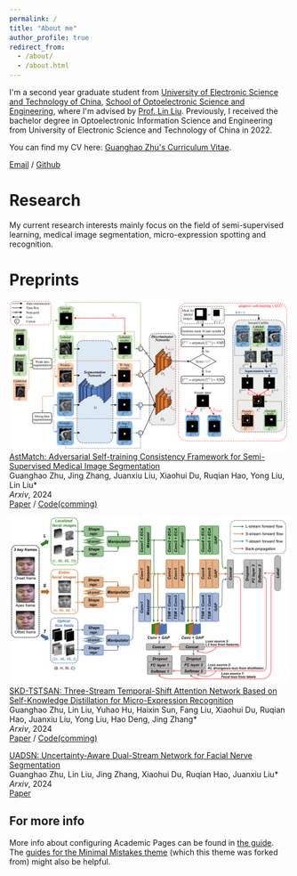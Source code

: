 ```yaml
---
permalink: /
title: "About me"
author_profile: true
redirect_from: 
  - /about/
  - /about.html
---
```


I'm a second year graduate student from [University of Electronic Science and Technology of China](https://www.uestc.edu.cn/), [School of Optoelectronic Science and Engineering](https://sose.uestc.edu.cn/), where I'm advised by [Prof. Lin Liu](https://faculty.uestc.edu.cn/liulinMOEMIL/zh_CN/index.htm). Previously, I received the bachelor degree in Optoelectronic Information Science and Engineering from University of Electronic Science and Technology of China in 2022.

You can find my CV here: [Guanghao Zhu's Curriculum Vitae](../assets/Curriculum_Vitae.pdf).

[Email](mailto:gzhu663663@gmail.com) / [Github](https://github.com/GuanghaoZhu663)

Research
======
My current research interests mainly focus on the field of semi-supervised learning, medical image segmentation, micro-expression spotting and recognition.

Preprints
======
![The framework of our AstMatch](/images/AstMatch.png)  
[AstMatch: Adversarial Self-training Consistency Framework for Semi-Supervised Medical Image Segmentation](https://arxiv.org/abs/2406.19649)  
Guanghao Zhu, Jing Zhang, Juanxiu Liu, Xiaohui Du, Ruqian Hao, Yong Liu, Lin Liu*  
*Arxiv*, 2024  
[Paper](https://arxiv.org/abs/2406.19649) / [Code(comming)](https://github.com/GuanghaoZhu663/AstMatch)  

![The framework of our SKD-TSTSAN](/images/SKD-TSTSAN.png)  
[SKD-TSTSAN: Three-Stream Temporal-Shift Attention Network Based on Self-Knowledge Distillation for Micro-Expression Recognition](https://arxiv.org/abs/2406.17538)  
Guanghao Zhu, Lin Liu, Yuhao Hu, Haixin Sun, Fang Liu, Xiaohui Du, Ruqian Hao, Juanxiu Liu, Yong Liu, Hao Deng, Jing Zhang*  
*Arxiv*, 2024  
[Paper](https://arxiv.org/abs/2406.17538) / [Code(comming)](https://github.com/GuanghaoZhu663/SKD-TSTSAN)  

[UADSN: Uncertainty-Aware Dual-Stream Network for Facial Nerve Segmentation](https://arxiv.org/abs/2407.00297)  
Guanghao Zhu, Lin Liu, Jing Zhang, Xiaohui Du, Ruqian Hao, Juanxiu Liu*  
*Arxiv*, 2024  
[Paper](https://arxiv.org/abs/2407.00297)  


For more info
------
More info about configuring Academic Pages can be found in [the guide](https://academicpages.github.io/markdown/). The [guides for the Minimal Mistakes theme](https://mmistakes.github.io/minimal-mistakes/docs/configuration/) (which this theme was forked from) might also be helpful.
